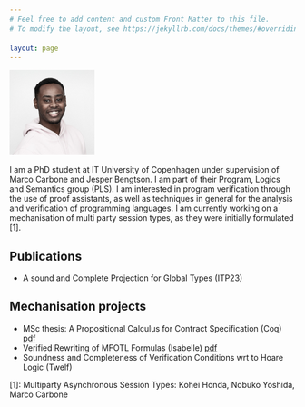 ```yaml
---
# Feel free to add content and custom Front Matter to this file.
# To modify the layout, see https://jekyllrb.com/docs/themes/#overriding-theme-defaults

layout: page
---
```


<img src="assets/photo.jpeg" width="150" alt="">


I am a PhD student at IT University of Copenhagen under supervision of Marco Carbone and Jesper Bengtson. I am part of their Program, Logics and Semantics group (PLS). I am interested in program verification through the use of proof assistants, as well as techniques in general for the analysis and verification of programming languages. I am currently working on a mechanisation of multi party session types, as they were initially formulated [1]. 

## Publications 
* A sound and Complete Projection for Global Types (ITP23)

## Mechanisation projects
* MSc thesis: A Propositional Calculus for Contract Specification (Coq) 
  [pdf](/assets/report.pdf) 
* Verified Rewriting of MFOTL Formulas (Isabelle) [pdf](/assets/mfotl.pdf)
* Soundness and Completeness of Verification Conditions wrt to Hoare Logic (Twelf)


\[1\]: Multiparty Asynchronous Session Types: Kohei Honda, Nobuko Yoshida, Marco Carbone 

